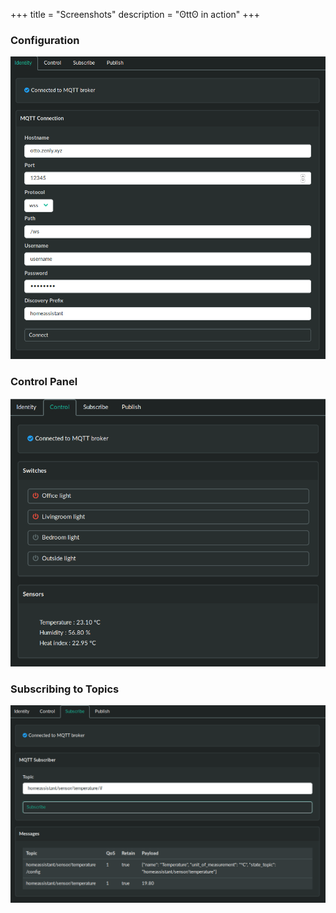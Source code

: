 +++
title = "Screenshots"
description = "ʘttʘ in action"
+++


### Configuration

![screenshot](identity.png)


### Control Panel

![screenshot](control.png)

### Subscribing to Topics

![screenshot](subscribe.png)
